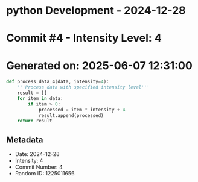 ﻿# python Development - 2024-12-28
# Commit #4 - Intensity Level: 4
# Generated on: 2025-06-07 12:31:00
```python
def process_data_4(data, intensity=4):
    '''Process data with specified intensity level'''
    result = []
    for item in data:
        if item > 0:
            processed = item * intensity + 4
            result.append(processed)
    return result
```
## Metadata
- Date: 2024-12-28
- Intensity: 4
- Commit Number: 4
- Random ID: 1225011656
